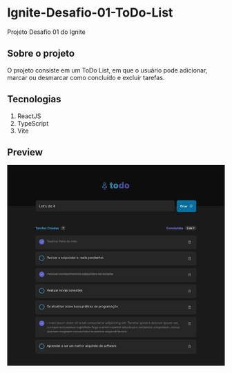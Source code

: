 # Ignite-Desafio-01-ToDo-List

Projeto Desafio 01 do Ignite

## Sobre o projeto

O projeto consiste em um ToDo List, em que o usuário pode adicionar, marcar ou desmarcar como concluído e excluir tarefas.

## Tecnologias

1. ReactJS
2. TypeScript
3. Vite

## Preview

![](/readme/preview.png)
